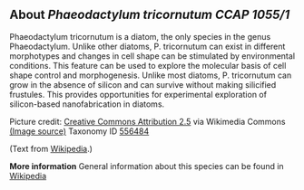 **About *Phaeodactylum tricornutum CCAP 1055/1***
-------------------------
Phaeodactylum tricornutum is a diatom, the only species in the genus 
Phaeodactylum. Unlike other diatoms, P. tricornutum can exist in 
different morphotypes and changes in cell shape can be stimulated by 
environmental conditions. This feature can be used to explore the 
molecular basis of cell shape control and morphogenesis. Unlike most 
diatoms, P. tricornutum can grow in the absence of silicon and can 
survive without making silicified frustules. This provides 
opportunities for experimental exploration of silicon-based 
nanofabrication in diatoms.


Picture credit: [Creative Commons Attribution 2.5](https://creativecommons.org/licenses/by/2.5) via Wikimedia Commons [(Image source)](https://en.wikipedia.org/wiki/File:Phaeodactylum_tricornutum.png)
Taxonomy ID [556484](https://www.uniprot.org/taxonomy/556484)

(Text from [Wikipedia](https://en.wikipedia.org/).)

**More information**
General information about this species can be found in [Wikipedia](https://en.wikipedia.org/wiki/Phaeodactylum)
